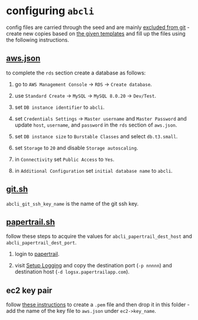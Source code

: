 # configuring `abcli`

config files are carried through the seed and are mainly [excluded from git](./.gitignore) - create new copies based on [the given templates](./template) and fill up the files using the following instructions. 

## [aws.json](./template/aws.json)

to complete the `rds` section create a database as follows:

1. go to `AWS Management Console` -> `RDS` -> `Create database`.

1. use `Standard Create` -> `MySQL` -> `MySQL 8.0.20` -> `Dev/Test`.

1. set `DB instance identifier` to `abcli`.

1. set `Credentials Settings` -> `Master username` and `Master Password` and update `host`, `username`, and `password` in the `rds` section of `aws.json`.

1. set `DB instance size` to `Burstable Classes` and select `db.t3.small`.

1. set `Storage` to `20` and disable `Storage autoscaling`.

1. in `Connectivity` set `Public Access` to `Yes`.

1. in `Additional Configuration` set `initial database name` to `abcli`.

## [git.sh](./template/git.sh)

`abcli_git_ssh_key_name` is the name of the git ssh key.
## [papertrail.sh](./template/papertrail.sh)

follow these steps to acquire the values for `abcli_papertrail_dest_host` and `abcli_papertrail_dest_port`.

1. login to [papertrail](https://papertrailapp.com/dashboard).

1. visit [Setup Logging](https://papertrailapp.com/systems/setup?type=app&platform=unix) and copy the destination port (`-p nnnnn`) and destination host (`-d logsx.papertrailapp.com`).

## ec2 key pair

follow [these instructions](https://docs.aws.amazon.com/AWSEC2/latest/UserGuide/ec2-key-pairs.html) to create a `.pem` file and then drop it in this folder - add the name of the key file to `aws.json` under `ec2->key_name`.